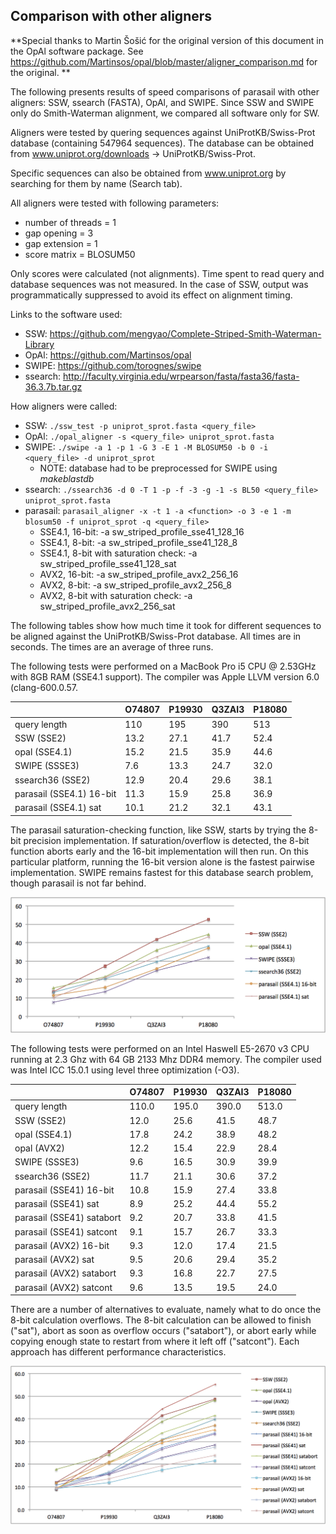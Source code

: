 ## Comparison with other aligners

**Special thanks to Martin Šošić for the original version of this
document in the OpAl software package. See
https://github.com/Martinsos/opal/blob/master/aligner_comparison.md for
the original. **

The following presents results of speed comparisons of parasail with
other aligners: SSW, ssearch (FASTA), OpAl, and SWIPE.  Since SSW and
SWIPE only do Smith-Waterman alignment, we compared all software only
for SW.

Aligners were tested by quering sequences against UniProtKB/Swiss-Prot
database (containing 547964 sequences).  The database can be obtained
from www.uniprot.org/downloads -> UniProtKB/Swiss-Prot.  

Specific sequences can also be obtained from www.uniprot.org by
searching for them by name (Search tab).

All aligners were tested with following parameters:
* number of threads = 1
* gap opening = 3
* gap extension = 1
* score matrix = BLOSUM50

Only scores were calculated (not alignments). Time spent to read query
and database sequences was not measured. In the case of SSW, output was
programmatically suppressed to avoid its effect on alignment timing.

Links to the software used:
* SSW: https://github.com/mengyao/Complete-Striped-Smith-Waterman-Library
* OpAl: https://github.com/Martinsos/opal
* SWIPE: https://github.com/torognes/swipe
* ssearch: http://faculty.virginia.edu/wrpearson/fasta/fasta36/fasta-36.3.7b.tar.gz

How aligners were called:
* SSW: `./ssw_test -p uniprot_sprot.fasta <query_file>`
* OpAl: `./opal_aligner -s <query_file> uniprot_sprot.fasta`
* SWIPE: `./swipe -a 1 -p 1 -G 3 -E 1 -M BLOSUM50 -b 0 -i <query_file> -d uniprot_sprot`
  * NOTE: database had to be preprocessed for SWIPE using _makeblastdb_
* ssearch: `./ssearch36 -d 0 -T 1 -p -f -3 -g -1 -s BL50 <query_file> uniprot_sprot.fasta`
* parasail: `parasail_aligner -x -t 1 -a <function> -o 3 -e 1 -m blosum50 -f uniprot_sprot -q <query_file>`
  * SSE4.1, 16-bit: -a sw_striped_profile_sse41_128_16
  * SSE4.1, 8-bit: -a sw_striped_profile_sse41_128_8
  * SSE4.1, 8-bit with saturation check: -a sw_striped_profile_sse41_128_sat
  * AVX2, 16-bit: -a sw_striped_profile_avx2_256_16
  * AVX2, 8-bit: -a sw_striped_profile_avx2_256_8
  * AVX2, 8-bit with saturation check: -a sw_striped_profile_avx2_256_sat

The following tables show how much time it took for different sequences to be
aligned against the UniProtKB/Swiss-Prot database. All times are in seconds. The times are an average of three runs.

The following tests were performed on a MacBook Pro i5 CPU @ 2.53GHz with 8GB
RAM (SSE4.1 support). The compiler was Apple LLVM version 6.0 (clang-600.0.57.

|                                      |O74807  |P19930  |Q3ZAI3  |P18080|
|--------------------------------------|--------|--------|--------|------|
|query length|110|195|390|513|
|SSW (SSE2)|13.2|27.1|41.7|52.4|
|opal (SSE4.1)|15.2|21.5|35.9|44.6|
|SWIPE (SSSE3)|7.6|13.3|24.7|32.0|
|ssearch36 (SSE2)|12.9|20.4|29.6|38.1|
|parasail (SSE4.1) 16-bit|11.3|15.9|25.8|36.9|
|parasail (SSE4.1) sat|10.1|21.2|32.1|43.1|

The parasail saturation-checking function, like SSW, starts by trying the 8-bit precision implementation. If saturation/overflow is detected, the 8-bit function aborts early and the 16-bit implementation will then run. On this particular platform, running the 16-bit version alone is the fastest pairwise implementation. SWIPE remains fastest for this database search problem, though parasail is not far behind.

![](images/perf_mac.png)

The following tests were performed on an Intel Haswell E5-2670 v3 CPU running
at 2.3 Ghz with 64 GB 2133 Mhz DDR4 memory. The compiler used was Intel ICC
15.0.1 using level three optimization (-O3).

|                                      |O74807  |P19930  |Q3ZAI3  |P18080|
|--------------------------------------|--------|--------|--------|------|
|query length|110.0|195.0|390.0|513.0|
|SSW (SSE2)|12.0|25.6|41.5|48.7|
|opal (SSE4.1)|17.8|24.2|38.9|48.2|
|opal (AVX2)|12.2|15.4|22.9|28.4|
|SWIPE (SSSE3)|9.6|16.5|30.9|39.9|
|ssearch36 (SSE2)|11.7|21.1|30.6|37.2|
|parasail (SSE41) 16-bit|10.8|15.9|27.4|33.8|
|parasail (SSE41) sat|8.9|25.2|44.4|55.2|
|parasail (SSE41) satabort|9.2|20.7|33.8|41.5|
|parasail (SSE41) satcont|9.1|15.7|26.7|33.3|
|parasail (AVX2) 16-bit|9.3|12.0|17.4|21.5|
|parasail (AVX2) sat|9.5|20.6|29.4|35.2|
|parasail (AVX2) satabort|9.3|16.8|22.7|27.5|
|parasail (AVX2) satcont|9.6|13.5|19.5|24.0|

There are a number of alternatives to evaluate, namely what to do once the 8-bit calculation overflows. The 8-bit calculation can be allowed to finish ("sat"), abort as soon as overflow occurs ("satabort"), or abort early while copying enough state to restart from where it left off ("satcont"). Each approach has different performance characteristics.

![](images/perf_haswell.png)

